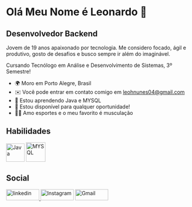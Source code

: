 
Olá Meu Nome é Leonardo 👋
==========================

Desenvolvedor Backend
-----------------------------

Jovem de 19 anos apaixonado por tecnologia. Me considero focado, ágil e produtivo, gosto de desafios e busco sempre ir além do imaginável.

Cursando Tecnólogo em Análise e Desenvolvimento de Sistemas, 3º Semestre! 

* 🌍  Moro em Porto Alegre, Brasil
* ✉️  Você pode entrar em contato comigo em [leohnunes04@gmail.com](mailto:leohnunes04@gmail.com)
* 🧠  Estou aprendendo Java e MYSQL
* 🤝  Estou disponível para qualquer oportunidade!
* 🏋️‍♂️  Amo esportes e o meu favorito é musculação

## Habilidades

<a href="https://devicon.dev/"><img src="https://cdn.jsdelivr.net/gh/devicons/devicon@latest/icons/java/java-original-wordmark.svg" width="50" height="50" alt="Java"></a>
<a href="https://devicon.dev/"><img src="https://cdn.jsdelivr.net/gh/devicons/devicon@latest/icons/mysql/mysql-original-wordmark.svg" width="53" height="53" alt="MYSQL"><a/>
          
          

## Social
<a href="https://www.linkedin.com/in/leonardo-nunes-899276264/" target="_blank" rel="noreferrer"><img src="https://img.shields.io/badge/LinkedIn-0077B5?style=for-the-badge&logo=linkedin&logoColor=white" width="90" height="30" alt="linkedin">
<a href="https://www.instagram.com/leonunescab/" target="_blank" rel="noreferrer"><img src="https://img.shields.io/badge/Instagram-E4405F?style=for-the-badge&logo=instagram&logoColor=white" width="90" height="30" alt="Instagram"></a>
<a href="https://mail.google.com/mail/u/1/#inbox" target="_blank" rel="noreferrer"><img src="https://img.shields.io/badge/Gmail-D14836?style=for-the-badge&logo=gmail&logoColor=white" width="90" height="30" alt="Gmail">

